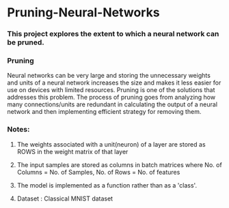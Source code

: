 # Pruning-Neural-Networks

### This project explores the extent to which a neural network can be pruned. 

### Pruning
Neural networks can be very large and storing the unnecessary weights and units of a neural network increases the size and makes it less easier for use on devices with limited resources. Pruning is one of the solutions that addresses this problem.
The process of pruning goes from analyzing how many connections/units are redundant in calculating the output of a neural network and then implementing efficient strategy for removing them.



### Notes:

1. The weights associated with a unit(neuron) of a layer are stored as ROWS in the weight matrix of that layer

2. The input samples are stored as columns in batch matrices where No. of Columns = No. of Samples, No. of Rows = No. of features

3. The model is implemented as a function rather than as a 'class'.

4. Dataset : Classical MNIST dataset
